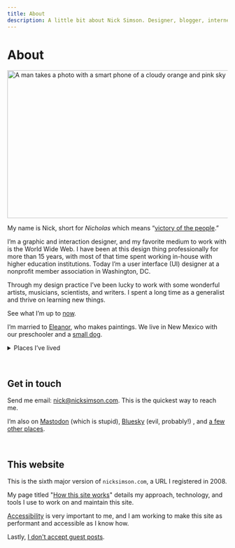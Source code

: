 ```yaml
---
title: About
description: A little bit about Nick Simson. Designer, blogger, internet nobody.
---
```


# About

<img src="/img/static/farmington.jpg" alt="A man takes a photo with a smart phone of a cloudy orange and pink sky at sundown" width="600" height="338" />

My name is Nick, short for *Nicholas* which means “[victory of the people](https://www.behindthename.com/name/nicholas).”

I’m a graphic and interaction designer, and my favorite medium to work with is the World Wide Web. I have been at this design thing professionally for more than 15 years, with most of that time spent working in-house with higher education institutions. Today I’m a user interface (UI) designer at a nonprofit member association in Washington, DC.

Through my design practice I’ve been lucky to work with some wonderful artists, musicians, scientists, and writers. I spent a long time as a generalist and thrive on learning new things.

See what I’m up to [now](/now.html).

I’m married to [Eleanor](https://eleanoraldrich.com), who makes paintings. We live in New Mexico with our preschooler and a [small dog](/tags/zelda.html).

<details>
  <summary>Places I’ve lived</summary>
  <ul>
    <li>Central New York (1987-2003)</li>
    <li>Arizona (2004-2009)</li>
    <li>Tennessee (2010-2022)</li>
    <li>New Mexico (2023-???)</li>
  </ul>
</details>

&nbsp;

<h2 id="contact">Get in touch</h2>

Send me email: <a href="mailto:nick@nicksimson.com">nick@nicksimson.com</a>. This is the quickest way to reach me.

I’m also on [Mastodon](https://social.lol/@nsmsn) (which is stupid), [Bluesky](https://bsky.app/profile/nicksimson.com) (evil, probably!) , and [a few other&nbsp;places](/links.html).

&nbsp;

## This website

This is the sixth major version of <code>nicksimson.com</code>, a URL I registered in 2008.

My page titled "[How this site works](/this-site.html)" details my approach, technology, and tools I use to work on and maintain this site.

[Accessibility](/accessibility.html) is very important to me, and I am working to make this site as performant and accessible as I know how.

Lastly, [I don't accept guest posts](/guest-posts.html).